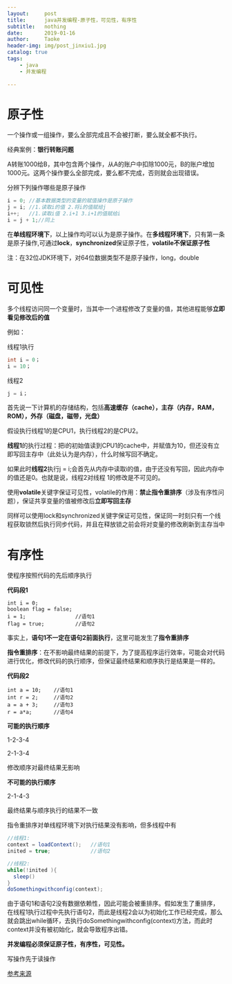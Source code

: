 ```yaml
---
layout:     post
title:      java并发编程-原子性，可见性，有序性
subtitle:   nothing
date:       2019-01-16
author:     Taoke
header-img: img/post_jinxiu1.jpg
catalog: true
tags:
    - java
    - 并发编程
    
---
```


# 原子性

一个操作或一组操作，要么全部完成且不会被打断，要么就全都不执行。

经典案例：**银行转账问题**

A转账1000给B，其中包含两个操作，从A的账户中扣除1000元，B的账户增加1000元。这两个操作要么全部完成，要么都不完成，否则就会出现错误。

分辨下列操作哪些是原子操作

```java
i = 0; //基本数据类型的变量的赋值操作是原子操作
j = i; //1.读取i的值 2.将i的值赋给j
i++;   //1.读取i值 2.i+1 3.i+1的值赋给i
i = j + 1;//同上
```

在**单线程环境下**，以上操作均可以认为是原子操作。在**多线程环境下**，只有第一条是原子操作,可通过**lock**，**synchronized**保证原子性，**volatile不保证原子性**

注：在32位JDK环境下，对64位数据类型不是原子操作，long，double

# 可见性

多个线程访问同一个变量时，当其中一个进程修改了变量的值，其他进程能够**立即看见修改后的值**

例如：

线程1执行

```java
int i = 0；
i = 10；
```

线程2

```java
j = i；
```

首先说一下计算机的存储结构，包括**高速缓存（cache），主存（内存，RAM，ROM），外存（磁盘，磁带，光盘）**

 假设执行线程1的是CPU1，执行线程2的是CPU2。

**线程1**的执行过程：把i的初始值读到CPU1的cache中，并赋值为10，但还没有立即写回主存中（此处认为是内存），什么时候写回不确定。

如果此时**线程2**执行j = i;会首先从内存中读取i的值，由于还没有写回，因此内存中的值还是0。也就是说，线程2对线程 1的修改是不可见的。

使用**volatile**关键字保证可见性，volatile的作用：**禁止指令重排序**（涉及有序性问题），保证共享变量的值被修改后**立即写回主存**

同样可以使用lock和synchronized关键字保证可见性，保证同一时刻只有一个线程获取锁然后执行同步代码，并且在释放锁之前会将对变量的修改刷新到主存当中

# 有序性

使程序按照代码的先后顺序执行

**代码段1**

```
int i = 0;              
boolean flag = false;
i = 1;                //语句1  
flag = true;          //语句2
```

事实上，**语句1不一定在语句2前面执行**，这里可能发生了**指令重排序**

**指令重排序**：在不影响最终结果的前提下，为了提高程序运行效率，可能会对代码进行优化，修改代码的执行顺序，但保证最终结果和顺序执行是结果是一样的。

**代码段2**

```
int a = 10;    //语句1
int r = 2;     //语句2
a = a + 3;     //语句3
r = a*a;       //语句4
```

**可能的执行顺序**

1-2-3-4

2-1-3-4

修改顺序对最终结果无影响

**不可能的执行顺序**

2-1-4-3

最终结果与顺序执行的结果不一致



指令重排序对单线程环境下对执行结果没有影响，但多线程中有

```java
//线程1:
context = loadContext();   //语句1
inited = true;             //语句2

//线程2:
while(!inited ){
  sleep()
}
doSomethingwithconfig(context);
```

由于语句1和语句2没有数据依赖性，因此可能会被重排序。假如发生了重排序，在线程1执行过程中先执行语句2，而此是线程2会以为初始化工作已经完成，那么就会跳出while循环，去执行doSomethingwithconfig(context)方法，而此时context并没有被初始化，就会导致程序出错。

**并发编程必须保证原子性，有序性，可见性。**

写操作先于读操作

[参考来源](http://www.jianshu.com)

